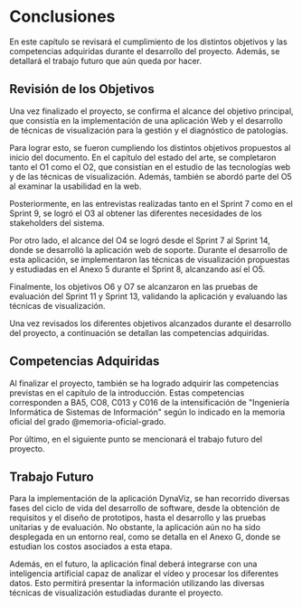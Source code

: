 # Conclusiones

En este capítulo se revisará el cumplimiento de los distintos objetivos y las competencias adquiridas durante el desarrollo del proyecto. Además, se detallará el trabajo futuro que aún queda por hacer.

## Revisión de los Objetivos

Una vez finalizado el proyecto, se confirma el alcance del objetivo principal, que consistía en la implementación de una aplicación Web y el desarrollo de técnicas de visualización para la gestión y el diagnóstico de patologías.

Para lograr esto, se fueron cumpliendo los distintos objetivos propuestos al inicio del documento. En el capítulo del estado del arte, se completaron tanto el O1 como el O2, que consistían en el estudio de las tecnologías web y de las técnicas de visualización. Además, también se abordó parte del O5 al examinar la usabilidad en la web.

Posteriormente, en las entrevistas realizadas tanto en el Sprint 7 como en el Sprint 9, se logró el O3 al obtener las diferentes necesidades de los stakeholders del sistema.

Por otro lado, el alcance del O4 se logró desde el Sprint 7 al Sprint 14, donde se desarrolló la aplicación web de soporte. Durante el desarrollo de esta aplicación, se implementaron las técnicas de visualización propuestas y estudiadas en el Anexo 5 durante el Sprint 8, alcanzando así el O5.

Finalmente, los objetivos O6 y O7 se alcanzaron en las pruebas de evaluación del Sprint 11 y Sprint 13, validando la aplicación y evaluando las técnicas de visualización.

Una vez revisados los diferentes objetivos alcanzados durante el desarrollo del proyecto, a continuación se detallan las competencias adquiridas.

## Competencias Adquiridas

Al finalizar el proyecto, también se ha logrado adquirir las competencias previstas en el capítulo de la introducción. Estas competencias corresponden a BA5, CO8, C013 y C016 de la intensificación de "Ingeniería Informática de Sistemas de Información" según lo indicado en la memoria oficial del grado @memoria-oficial-grado.

Por último, en el siguiente punto se mencionará el trabajo futuro del proyecto.

## Trabajo Futuro

Para la implementación de la aplicación DynaViz, se han recorrido diversas fases del ciclo de vida del desarrollo de software, desde la obtención de requisitos y el diseño de prototipos, hasta el desarrollo y las pruebas unitarias y de evaluación. No obstante, la aplicación aún no ha sido desplegada en un entorno real, como se detalla en el Anexo G, donde se estudian los costos asociados a esta etapa.

Además, en el futuro, la aplicación final deberá integrarse con una inteligencia artificial capaz de analizar el vídeo y procesar los diferentes datos. Esto permitirá presentar la información utilizando las diversas técnicas de visualización estudiadas durante el proyecto.
